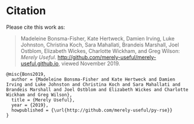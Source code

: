# Citation

Please cite this work as:

> Madeleine Bonsma-Fisher, Kate Hertweck, Damien Irving, Luke Johnston, Christina Koch, Sara Mahallati, Brandeis Marshall, Joel Ostblom, Elizabeth Wickes, Charlotte Wickham, and Greg Wilson: *Merely Useful*. http://github.com/merely-useful/merely-useful.github.io, viewed November 2019.

```
@misc{Bons2019,
  author = {Madeleine Bonsma-Fisher and Kate Hertweck and Damien Irving and Luke Johnston and Christina Koch and Sara Mahallati and Brandeis Marshall and Joel Ostblom and Elizabeth Wickes and Charlotte Wickham and Greg Wilson},
  title = {Merely Useful},
  year = {2019},
  howpublished = {\url{http://github.com/merely-useful/py-rse}}
}
```
